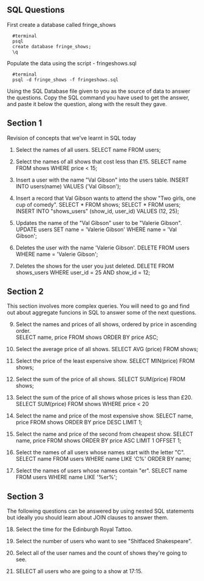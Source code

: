 ## SQL Questions

First create a database called fringe_shows
```
  #terminal
  psql
  create database fringe_shows;
  \q
```

Populate the data using the script - fringeshows.sql
```
  #terminal
  psql -d fringe_shows -f fringeshows.sql
```

Using the SQL Database file given to you as the source of data to answer the questions.  Copy the SQL command you have used to get the answer, and paste it below the question, along with the result they gave.


## Section 1

  Revision of concepts that we've learnt in SQL today

  1. Select the names of all users.
    SELECT name FROM users;

  2. Select the names of all shows that cost less than £15.
  SELECT name FROM shows WHERE price < 15;

  3. Insert a user with the name "Val Gibson" into the users table.
  INSERT INTO users(name)
  VALUES ('Val Gibson'); 

  4. Insert a record that Val Gibson wants to attend the show "Two girls, one cup of comedy".
  SELECT * FROM shows;
  SELECT * FROM users;
  INSERT INTO "shows_users" (show_id, user_id) VALUES (12, 25);

  5. Updates the name of the "Val Gibson" user to be "Valerie Gibson".
  UPDATE users SET name = 'Valerie Gibson' WHERE name = 'Val Gibson';

  6. Deletes the user with the name 'Valerie Gibson'.
  DELETE FROM users WHERE name = 'Valerie Gibson';

  7. Deletes the shows for the user you just deleted.
  DELETE FROM shows_users WHERE user_id = 25 AND show_id = 12;

## Section 2

  This section involves more complex queries.  You will need to go and find out about aggregate funcions in SQL to answer some of the next questions.

  9. Select the names and prices of all shows, ordered by price in ascending order.  
  SELECT name, price FROM shows
  ORDER BY price ASC;

  10. Select the average price of all shows.
  SELECT AVG (price) FROM shows; 

  11. Select the price of the least expensive show.
  SELECT MIN(price) FROM shows;

  12. Select the sum of the price of all shows.
  SELECT SUM(price) FROM shows;

  13. Select the sum of the price of all shows whose prices is less than £20.
  SELECT SUM(price) FROM shows WHERE price < 20

  14. Select the name and price of the most expensive show.
  SELECT name, price FROM shows ORDER BY price DESC LIMIT 1; 


  15. Select the name and price of the second from cheapest show.
    SELECT name, price FROM shows ORDER BY price ASC LIMIT 1 OFFSET 1;

  16. Select the names of all users whose names start with the letter "C". 
  SELECT name FROM users WHERE name LIKE 'C%' ORDER BY name; 

  17. Select the names of users whose names contain "er".
  SELECT name FROM users WHERE name LIKE '%er%'; 

## Section 3

  The following questions can be answered by using nested SQL statements but ideally you should learn about JOIN clauses to answer them.

  18. Select the time for the Edinburgh Royal Tattoo.
  
  19. Select the number of users who want to see "Shitfaced Shakespeare".

  20. Select all of the user names and the count of shows they're going to see.

  21. SELECT all users who are going to a show at 17:15.
